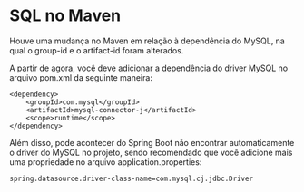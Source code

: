 # SQL no Maven

Houve uma mudança no Maven em relação à dependência do MySQL, na qual o group-id e o artifact-id foram alterados.

A partir de agora, você deve adicionar a dependência do driver MySQL no arquivo pom.xml da seguinte maneira:
```
<dependency>
    <groupId>com.mysql</groupId>
    <artifactId>mysql-connector-j</artifactId>
    <scope>runtime</scope>
</dependency>
```
Além disso, pode acontecer do Spring Boot não encontrar automaticamente o driver do MySQL no projeto, sendo recomendado que você adicione mais uma propriedade no arquivo application.properties:
```
spring.datasource.driver-class-name=com.mysql.cj.jdbc.Driver
```
